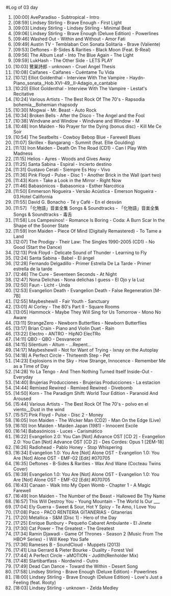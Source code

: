 #Log of 03 day

1. [00:00] AveParadiso - Subtropical - Intro
1. [08:59] Lindsey Stirling - Brave Enough - First Light
1. [09:03] Lindsey Stirling - Lindsey Stirling - Minimal Beat
1. [09:06] Lindsey Stirling - Brave Enough (Deluxe Edition) - Powerlines
1. [09:46] Washed Out - Within and Without - Amor Fati
1. [09:49] Austin TV - Temblaban Con Sonata Solitaria - Brave (Valiente)
1. [09:53] Deftones - B-Sides & Rarities - Black Moon (Feat. B-Real)
1. [09:56] The Album Leaf - Into The Blue Again - The Light
1. [09:59] LukHash - The Other Side - LETS PLAY
1. [10:03] 鷺巣詩郎 - unknown - Cruel Angel Thesis
1. [10:08] Caifanes - Caifanes - Cuéntame Tu Vida
1. [10:12] Elliot Goldenthal - Interview With The Vampire - Haydn-Piano_sonata,_Hob.XVI-49,_II-Adagio_e_cantabie
1. [10:20] Elliot Goldenthal - Interview With The Vampire - Lestat's Recitative
1. [10:24] Various Artists - The Best Rock Of The 70's - Rapsodia bohemia__Bohemian rhapsody
1. [10:30] Mogwai - Mr. Beast - Auto Rock
1. [10:34] Broken Bells - After the Disco - The Angel and the Fool
1. [10:38] Windvane and Window - Windvane and Window - M
1. [10:48] Iron Maiden - No Prayer for the Dying (bonus disc) - Kill Me Ce Soir
1. [10:54] The Seatbelts - Cowboy Bebop Blue - Farewell Blues
1. [11:07] Skrillex - Bangarang - Summit (feat. Ellie Goulding)
1. [11:13] Iron Maiden - Death On The Road (CD1) - Can I Play With Madness
1. [11:15] Helios - Ayres - Woods and Gives Away
1. [11:25] Santa Sabina - Espiral - Incierto destino
1. [11:31] Gustavo Cerati - Siempre Es Hoy - Vivo
1. [11:36] Pink Floyd - Pulse - Disc 1 - Another Brick in the Wall (part two)
1. [11:43] Korn - Take a Look in the Mirror - Right Now
1. [11:46] Babasónicos - Babasonica - Esther Narcótica
1. [11:50] Emmerson Nogueira - Versão Acústica - Emerson Nogueira - 03.Hotel California
1. [11:55] David G. Bonacho - Té y Café - En el desván
1. [11:57] 「化物語」音楽全集 Songs & Soundtracks - 「化物語」音楽全集 Songs & Soundtracks - 毒舌
1. [11:58] Los Campesinos! - Romance Is Boring - Coda: A Burn Scar In the Shape of the Sooner State
1. [11:59] Iron Maiden - Piece Of Mind (Digitally Remastered) - To Tame a Land
1. [12:07] The Prodigy - Their Law: The Singles 1990-2005 (CD1) - No Good (Start the Dance)
1. [12:13] Pink Floyd - Delicate Sound of Thunder - Learning to Fly
1. [12:24] Santa Sabina - Babel - El ángel
1. [12:28] Fernando Delgadillo - Primer Estrella De La Tarde - Primer estrella de la tarde
1. [12:46] The Cure - Seventeen Seconds - At Night
1. [12:47] Nona Delichas - Nona delichas I guess - El Ojo y la Luz
1. [12:50] Faun - Licht - Unda
1. [12:53] Evangelion Death - Evangelion Death - False Regeneration [M-7B]
1. [12:55] Maybeshewill - Fair Youth - Sanctuary
1. [13:01] Al Corley - The 80's Part II - Square Rooms
1. [13:05] Hammock - Maybe They Will Sing for Us Tomorrow - Mono No Aware
1. [13:11] StrangeZero - Newborn Butterflies - Newborn Butterflies
1. [13:17] Brian Crain - Piano and Violin Duet - Rain
1. [13:22] Electro - ANTRO - HipNO ElecTRo
1. [14:11] QBO - QBO - Desvanecer
1. [14:15] Silentium - Altum - ...Repent...
1. [14:17] Maybeshewill - Not for Want of Trying - Ixnay on the Autoplay
1. [14:18] A Perfect Circle - Thirteenth Step - Pet
1. [14:23] Explosions in the Sky - How Strange, Innocence - Remember Me as a Time of Day
1. [14:28] Yo La Tengo - And Then Nothing Turned Itself Inside-Out - Everyday
1. [14:40] Brujerias Producciones - Brujerias Producciones - La estacion
1. [14:44] Remixed Rewired - Remixed Rewired - Divebomb
1. [14:50] Korn - The Paradigm Shift: World Tour Edition - Paranoid And Aroused
1. [15:44] Various Artists - The Best Rock Of The 70's - polvo en el viento__Dust in the wind
1. [15:57] Pink Floyd - Pulse - Disc 2 - Money
1. [16:05] Iron Maiden - The Wicker Man (CD2) - Man On the Edge (Live)
1. [16:10] Iron Maiden - Maiden Japan (1981) - Innocent Excile
1. [16:14] Babasónicos - Luces - Carismático
1. [16:22] Evangelion 2.0: You Can [Not] Advance OST [CD 2] - Evangelion 2.0: You Can [Not] Advance OST [CD 2] - Des Cordes: Opus 1 [2EM-18]
1. [16:26] Radiohead - Pablo Honey - Stop Whispering
1. [16:34] Evangelion 1.0: You Are [Not] Alone OST - Evangelion 1.0: You Are [Not] Alone OST - EMF-02 [Edit] #070705
1. [16:35] Deftones - B-Sides & Rarities - Wax And Wane (Cocteau Twins Cover)
1. [16:39] Evangelion 1.0: You Are [Not] Alone OST - Evangelion 1.0: You Are [Not] Alone OST - EMF-02 [Edit] #070705
1. [16:43] Canaan - Walk Into My Open Womb - Chapter 1 - A Magic Farewell
1. [16:49] Iron Maiden - The Number of the Beast - Hallowed Be Thy Name
1. [16:57] This Will Destroy You - Young Mountain - The World Is Our ___
1. [17:04] Ely Guerra - Sweet & Sour, Hot Y Spicy - Te Amo, I Love You
1. [17:08] Paco - PACO RENTERIA GITANERIAS - Gitanerias
1. [17:20] Metallica - S&M [Disc 1] - Hero of the Day
1. [17:25] Enrique Bunbury - Pequeño Cabaret Ambulante - El Jinete
1. [17:30] Cat Power - The Greatest - The Greatest
1. [17:34] Ramin Djawadi - Game Of Thrones - Season 2 (Music From The HBO® Series) - I Will Keep You Safe
1. [17:36] Rameses B - SoundCloud - Muppets (2013)
1. [17:41] Lisa Gerrard & Pieter Bourke - Duality - Forest Veil
1. [17:44] A Perfect Circle - aMOTION - Judith(Renholder Mix)
1. [17:48] Slartibartfass - Nordwind - Outro
1. [17:49] Dead Can Dance - Toward the Within - Desert Song
1. [17:58] Lindsey Stirling - Brave Enough (Deluxe Edition) - Powerlines
1. [18:00] Lindsey Stirling - Brave Enough (Deluxe Edition) - Love's Just a Feeling (feat. Rooty)
1. [18:03] Lindsey Stirling - unknown - Zelda Medley
